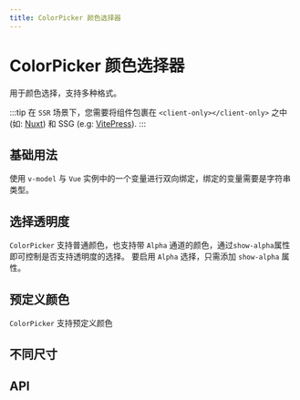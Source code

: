 ```yaml
---
title: ColorPicker 颜色选择器
---
```


# ColorPicker 颜色选择器

<leadInto name="KColorPicker" />

用于颜色选择，支持多种格式。

:::tip
在 `SSR` 场景下，您需要将组件包裹在 `<client-only></client-only>` 之中 (如: [Nuxt](https://nuxtjs.org/)) 和 SSG (e.g: [VitePress](https://vitepress.vuejs.org/)).
:::

## 基础用法

使用 `v-model` 与 `Vue` 实例中的一个变量进行双向绑定，绑定的变量需要是字符串类型。

<demo path="./def.vue" />

## 选择透明度

`ColorPicker` 支持普通颜色，也支持带 `Alpha` 通道的颜色，通过`show-alpha`属性即可控制是否支持透明度的选择。 要启用 `Alpha` 选择，只需添加 `show-alpha` 属性。

<demo path="./chooseColorPicker.vue" />

## 预定义颜色

`ColorPicker` 支持预定义颜色

<demo path="./predefineColorPicker.vue" />

## 不同尺寸

<demo path="./sizeColorPicker.vue" />

## API

<API src="./color_picker.json" lang="zh"></API>